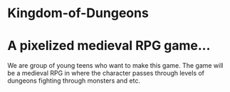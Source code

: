 # Kingdom-of-Dungeons
# A pixelized medieval RPG game...

We are group of young teens who want to make this game.
The game will be a medieval RPG in where the character passes through levels of dungeons fighting through monsters and etc.

